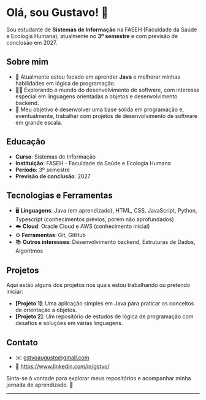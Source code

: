 # Olá, sou Gustavo! 👋

Sou estudante de **Sistemas de Informação** na FASEH (Faculdade da Saúde e Ecologia Humana), atualmente no **3º semestre** e com previsão de conclusão em 2027.

## Sobre mim

- 🌱 Atualmente estou focado em aprender **Java** e melhorar minhas habilidades em lógica de programação.
- 👨‍💻 Explorando o mundo do desenvolvimento de software, com interesse especial em linguagens orientadas a objetos e desenvolvimento backend.
- 🎯 Meu objetivo é desenvolver uma base sólida em programação e, eventualmente, trabalhar com projetos de desenvolvimento de software em grande escala.
  
## Educação
- **Curso**: Sistemas de Informação
- **Instituição**: FASEH - Faculdade da Saúde e Ecologia Humana
- **Período**: 3º semestre
- **Previsão de conclusão**: 2027

## Tecnologias e Ferramentas
- 🖥️ **Linguagens**: Java (em aprendizado), HTML, CSS, JavaScript, Python, Typescript (conhecimentos prévios, porém não aprofundados)
- ☁️ **Cloud**: Oracle Cloud e AWS (conhecimento inicial)
- ⚙️ **Ferramentas**: Git, GitHub
- 📚 **Outros interesses**: Desenvolvimento backend, Estruturas de Dados, Algoritmos

## Projetos

Aqui estão alguns dos projetos nos quais estou trabalhando ou pretendo iniciar:

- **[Projeto 1]**: Uma aplicação simples em Java para praticar os conceitos de orientação a objetos.
- **[Projeto 2]**: Um repositório de estudos de lógica de programação com desafios e soluções em várias linguagens.
  
## Contato

- ✉️ gstvoaugusto@gmail.com
- 💼 https://www.linkedin.com/in/gstvo/

Sinta-se à vontade para explorar meus repositórios e acompanhar minha jornada de aprendizado. 🚀

---
